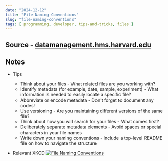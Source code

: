 ```yaml
---
date: "2024-12-12"
title: "File Naming Conventions"
slug: "file-naming-conventions"
tags: [ programming, developer, tips-and-tricks, files ]
---
```




## Source - [datamanagement.hms.harvard.edu][1]

## Notes
* Tips
  * Think about your files - What related files are you working with?
  * Identify metadata (for example, date, sample, experiment) - What information is needed to easily locate a specific file?
  * Abbreviate or encode metadata - Don't forget to document any codes!
  * Use versioning - Are you maintaining different versions of the same file?
  * Think about how you will search for your files - What comes first?
  * Deliberately separate metadata elements - Avoid spaces or special characters in your file names
  * Write down your naming conventions - Include a top-level README file on how to navigate the structure
* Relevant XKCD
  [![File Naming Conventions][2]][3]



   [1]: https://datamanagement.hms.harvard.edu/plan-design/file-naming-conventions
   [2]: https://imgs.xkcd.com/comics/documents_2x.png
   [3]: https://xkcd.com/1459/
